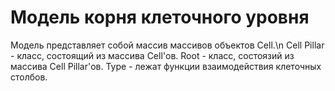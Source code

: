 # Модель корня клеточного уровня
Модель представляет собой массив массивов объектов Cell.\n
Cell Pillar - класс, состоящий из массива Cell'ов.
Root - класс, состоязий из массива Cell Pillar'ов.
Type - лежат функции взаимодействия клеточных столбов.
